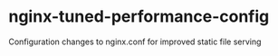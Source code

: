 # nginx-tuned-performance-config
Configuration changes to nginx.conf for improved static file serving

